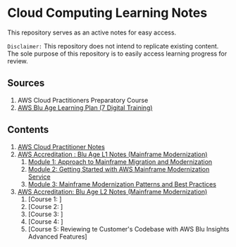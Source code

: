 # Cloud Computing Learning Notes
This repository serves as an active notes for easy access.

`Disclaimer:` This repository does not intend to replicate existing content. The sole
purpose of this repository is to easily access learning progress for review.

## Sources
1. AWS Cloud Practitioners Preparatory Course
2. [AWS Blu Age Learning Plan (7 Digital Training)](https://explore.skillbuilder.aws/learn/learning-plans/1674/aws-blu-age-learning-plan-partner)

## Contents
1. [AWS Cloud Practitioner Notes](AWS-Practicioner-Essentials/AWS-Practitioner-Essentials-Notes.md#aws-practitioner-essentials)
2. [AWS Accreditation : Blu Age L1 Notes (Mainframe Modernization)](AWS-Mainframe-Modernization)
   1. [Module 1: Approach to Mainframe Migration and Modernization](AWS-Mainframe-Modernization/Module-1.md#module-1-approach-to-mainframe-migration-and-modernization-conceptual-introduction-)
   2. [Module 2: Getting Started with AWS Mainframe Modernization Service](AWS-Mainframe-Modernization/Module-2.md#module-2-getting-started-with-aws-mainframe-modernization-service-)
   3. [Module 3: Mainframe Modernization Patterns and Best Practices](AWS-Mainframe-Modernization/Module-3.md#module-3-mainframe-modernization-patterns-and-best-practices-)
3. [AWS Accreditation: Blu Age L2 Notes (Mainframe Modernization)](AWS-Mainframe-Modernization/L2-Blu-Age-Certification/)
   1. [Course 1: ]
   2. [Course 2: ]
   3. [Course 3: ]
   4. [Course 4: ]
   5. [Course 5: Reviewing te Customer's Codebase with AWS Blu Insights Advanced Features]